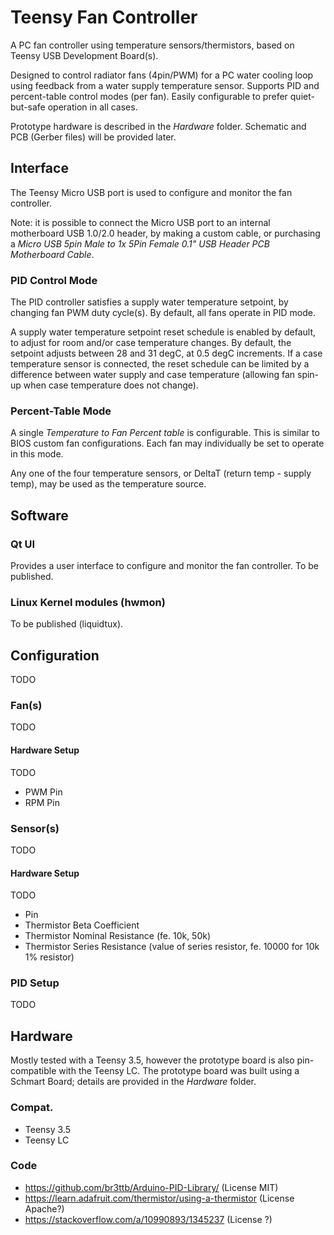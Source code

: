 # Teensy Fan Controller

A PC fan controller using temperature sensors/thermistors, based on Teensy USB Development Board(s).

Designed to control radiator fans (4pin/PWM) for a PC water cooling loop using feedback from a water supply temperature sensor.  Supports PID and percent-table control modes (per fan).  Easily configurable to prefer quiet-but-safe operation in all cases.

Prototype hardware is described in the *Hardware* folder.  Schematic and PCB (Gerber files) will be provided later.


## Interface

The Teensy Micro USB port is used to configure and monitor the fan controller.

Note: it is possible to connect the Micro USB port to an internal motherboard USB 1.0/2.0 header, by making a custom cable, or purchasing a *Micro USB 5pin Male to 1x 5Pin Female 0.1" USB Header PCB Motherboard Cable*.


### PID Control Mode

The PID controller satisfies a supply water temperature setpoint, by changing fan PWM duty cycle(s).  By default, all fans operate in PID mode.

A supply water temperature setpoint reset schedule is enabled by default, to adjust for room and/or case temperature changes. By default, the setpoint adjusts between 28 and 31 degC, at 0.5 degC increments. If a case temperature sensor is connected, the reset schedule can be limited by a difference between water supply and case temperature (allowing fan spin-up when case temperature does not change).


### Percent-Table Mode

A single *Temperature to Fan Percent table* is configurable.  This is similar to BIOS custom fan configurations.  Each fan may individually be set to operate in this mode.

Any one of the four temperature sensors, or DeltaT (return temp - supply temp), may be used as the temperature source.


## Software

### Qt UI

Provides a user interface to configure and monitor the fan controller.  To be published.


### Linux Kernel modules (hwmon)

To be published (liquidtux).


## Configuration
TODO

### Fan(s)
TODO

#### Hardware Setup
TODO
- PWM Pin
- RPM Pin

### Sensor(s)
TODO

#### Hardware Setup
TODO
- Pin
- Thermistor Beta Coefficient
- Thermistor Nominal Resistance (fe. 10k, 50k)
- Thermistor Series Resistance (value of series resistor, fe. 10000 for 10k 1% resistor)

### PID Setup
TODO




## Hardware

Mostly tested with a Teensy 3.5, however the prototype board is also pin-compatible with the Teensy LC.  The prototype board was built using a Schmart Board; details are provided in the *Hardware* folder.


### Compat.

- Teensy 3.5
- Teensy LC


### Code
- https://github.com/br3ttb/Arduino-PID-Library/ (License MIT)
- https://learn.adafruit.com/thermistor/using-a-thermistor (License Apache?)
- https://stackoverflow.com/a/10990893/1345237 (License ?)

